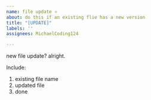 ```yaml
---
name: file update ⭐️
about: do this if an existing flie has a new version
title: "[UPDATE]"
labels: ''
assignees: MichaelCoding124

---
```


new file update? alright.

Include:

1. existing file name
2. updated file
3. done
